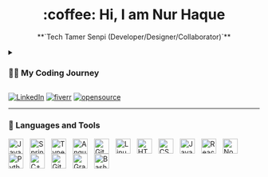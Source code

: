 
   <h1 align="center"> :coffee: Hi, I am Nur Haque </h1>

<p align="center">**`Tech Tamer Senpi (Developer/Designer/Collaborator)`**</p>

<details>
   <summary><h3>👨‍💻 My Coding Journey</h3></summary>
  I'm a full-stack developer and an instructor contributing to open-source projects. The projects I create are designed to solve a small-scale problem that I face every day or help a friend achieve a dream project. All projects I create get showcased in my portfolio with a video breaking down on how this project came to be. The planning for each project starts with a problem, the next planning, designing, and then implementing. With the feedback of many of my peers, and potential users the projects grew into something worth using. I strive to help many individuals with whatever they are working on whether that's designing a webpage, building the next hit game, or just something weebish. :fish_cake: 

</details>





  <p align="left">
     <a href="https://www.linkedin.com/in/nur-haque/">
         <img alt="LinkedIn" title="LinkedIn" src="https://img.shields.io/badge/-Follow_me_on_LinkedIn-0077b5?style=for-the-badge&logo=linkedIn&logoColor=white"/></a> 
      <a href="https://www.fiverr.com/infinity3476/create-a-five-page-portfolio-site-in-one-week">
         <img alt="fiverr" title="fiverr" src="https://img.shields.io/badge/-Check_out_my_work_of_Fiverr-00B22D?style=for-the-badge&logo=fiverr&logoColor=white"/></a> 
      <a href="https://www.fiverr.com/infinity3476/create-a-five-page-portfolio-site-in-one-week">
         <img alt="opensource" title="opensource" src="https://custom-icon-badges.demolab.com/badge/-Check_out_my_opensource_contributions-palegreen?style=for-the-badge&logoColor=black&logo=issue-opened"/></a> 
   </p>

---

### 🧰 Languages and Tools

<img align="left" alt="Java" width="30px" style="padding-right:10px;" src="https://cdn.jsdelivr.net/gh/devicons/devicon/icons/java/java-original.svg"/>
<img align="left" alt="Spring" width="30px" style="padding-right:10px;" src="https://cdn.jsdelivr.net/gh/devicons/devicon/icons/spring/spring-original.svg" />
<img align="left" alt="TypeScript" width="30px" style="padding-right:10px;" src="https://cdn.jsdelivr.net/gh/devicons/devicon/icons/typescript/typescript-plain.svg" />
<img align="left" alt="Angular" width="30px" style="padding-right:10px;" src="https://cdn.jsdelivr.net/gh/devicons/devicon/icons/angularjs/angularjs-plain.svg" />
<img align="left" alt="Git" width="30px" style="padding-right:10px;" src="https://cdn.jsdelivr.net/gh/devicons/devicon/icons/git/git-original.svg" />
<img align="left" alt="Linux" width="30px" style="padding-right:10px;" src="https://cdn.jsdelivr.net/gh/devicons/devicon/icons/linux/linux-original.svg" />
<img align="left" alt="HTML" width="30px" style="padding-right:10px;" src="https://cdn.jsdelivr.net/gh/devicons/devicon/icons/html5/html5-plain.svg" />
<img align="left" alt="CSS" width="30px" style="padding-right:10px;" src="https://cdn.jsdelivr.net/gh/devicons/devicon/icons/css3/css3-plain.svg" />
<img align="left" alt="JavaScript" width="30px" style="padding-right:10px;" src="https://cdn.jsdelivr.net/gh/devicons/devicon/icons/javascript/javascript-plain.svg" />
<img align="left" alt="React" width="30px" style="padding-right:10px;" src="https://cdn.jsdelivr.net/gh/devicons/devicon/icons/react/react-original.svg" />
<img align="left" alt="NodeJS" width="30px" style="padding-right:10px;" src="https://cdn.jsdelivr.net/gh/devicons/devicon/icons/nodejs/nodejs-original.svg" />
<img align="left" alt="Python" width="30px" style="padding-right:10px;" src="https://cdn.jsdelivr.net/gh/devicons/devicon/icons/python/python-plain.svg" />
<img align="left" alt="C++" width="30px" style="padding-right:10px;" src="https://cdn.jsdelivr.net/gh/devicons/devicon/icons/cplusplus/cplusplus-line.svg" />
<img align="left" alt="GitHub" width="30px" style="padding-right:10px;" src="https://cdn.jsdelivr.net/gh/devicons/devicon/icons/github/github-original.svg" />
<img align="left" alt="Gradle" width="30px" style="padding-right:10px;" src="https://cdn.jsdelivr.net/gh/devicons/devicon/icons/gradle/gradle-plain.svg" />
<img align="left" alt="Bash" width="30px" style="padding-right:10px;" src="https://cdn.jsdelivr.net/gh/devicons/devicon/icons/bash/bash-original.svg" />
<br />
